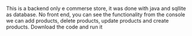 This is a backend only e commerse store, it was done with java and sqllite as database.
No front end, you can see the functionality from the console
we can add products, delete products, update products and create products.
Download the code and run it
